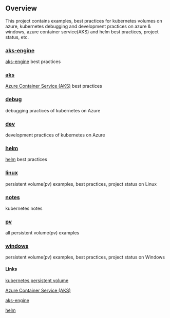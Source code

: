 ## Overview
This project contains examples, best practices for kubernetes volumes on azure, kubernetes debugging and development practices on azure & windows, azure container service(AKS) and helm best practices, project status, etc.

### [aks-engine](https://github.com/andyzhangx/Demo/edit/master/aks-engine)
[aks-engine](https://github.com/azure/aks-engine) best practices

### [aks](https://github.com/andyzhangx/Demo/edit/master/aks)
[Azure Container Service (AKS)](https://docs.microsoft.com/en-us/azure/aks/) best practices

### [debug](https://github.com/andyzhangx/Demo/edit/master/debug) 
debugging practices of kubernetes on Azure

### [dev](https://github.com/andyzhangx/Demo/edit/master/dev)
development practices of kubernetes on Azure

### [helm](https://github.com/andyzhangx/Demo/edit/master/helm)
[helm](https://github.com/kubernetes/helm/) best practices

### [linux](https://github.com/andyzhangx/Demo/edit/master/linux) 
persistent volume(pv) examples, best practices, project status on Linux

### [notes](https://github.com/andyzhangx/Demo/edit/master/notes) 
kubernetes notes

### [pv](https://github.com/andyzhangx/Demo/edit/master/pv) 
all persistent volume(pv) examples

### [windows](https://github.com/andyzhangx/Demo/edit/master/windows) 
persistent volume(pv) examples, best practices, project status on Windows

#### Links
[kubernetes persistent volume](https://kubernetes.io/docs/concepts/storage/persistent-volumes/)

[Azure Container Service (AKS)](https://docs.microsoft.com/en-us/azure/aks/)

[aks-engine](https://github.com/azure/aks-engine)

[helm](https://github.com/kubernetes/helm/)
